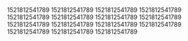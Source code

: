 1521812541789
1521812541789
1521812541789
1521812541789
1521812541789
1521812541789
1521812541789
1521812541789
1521812541789
1521812541789
1521812541789
1521812541789
1521812541789
1521812541789
1521812541789